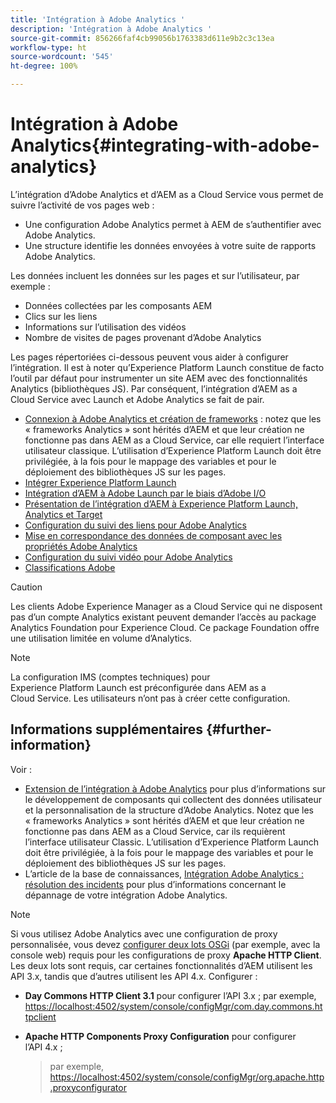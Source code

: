 ```yaml
---
title: 'Intégration à Adobe Analytics '
description: 'Intégration à Adobe Analytics '
source-git-commit: 856266faf4cb99056b1763383d611e9b2c3c13ea
workflow-type: ht
source-wordcount: '545'
ht-degree: 100%

---
```



# Intégration à Adobe Analytics{#integrating-with-adobe-analytics}

L’intégration d’Adobe Analytics et d’AEM as a Cloud Service vous permet de suivre l’activité de vos pages web :

* Une configuration Adobe Analytics permet à AEM de s’authentifier avec Adobe Analytics.
* Une structure identifie les données envoyées à votre suite de rapports Adobe Analytics.

Les données incluent les données sur les pages et sur l’utilisateur, par exemple :

* Données collectées par les composants AEM
* Clics sur les liens
* Informations sur l’utilisation des vidéos
* Nombre de visites de pages provenant d’Adobe Analytics

Les pages répertoriées ci-dessous peuvent vous aider à configurer l’intégration. Il est à noter qu’Experience Platform Launch constitue de facto l’outil par défaut pour instrumenter un site AEM avec des fonctionnalités Analytics (bibliothèques JS). Par conséquent, l’intégration d’AEM as a Cloud Service avec Launch et Adobe Analytics se fait de pair.

* [Connexion à Adobe Analytics et création de frameworks](https://experienceleague.adobe.com/docs/experience-manager-65/administering/integration/adobeanalytics-connect.html?lang=fr) : notez que les « frameworks Analytics » sont hérités d’AEM et que leur création ne fonctionne pas dans AEM as a Cloud Service, car elle requiert l’interface utilisateur classique. L’utilisation d’Experience Platform Launch doit être privilégiée, à la fois pour le mappage des variables et pour le déploiement des bibliothèques JS sur les pages.
* [Intégrer Experience Platform Launch](https://experienceleague.adobe.com/docs/experience-manager-learn/sites/integrations/adobe-launch-integration-tutorial-understand.html?lang=fr)
* [Intégration d’AEM à Adobe Launch par le biais d’Adobe I/O](https://helpx.adobe.com/fr/experience-manager/using/aem_launch_adobeio_integration.html)
* [Présentation de l’intégration d’AEM à Experience Platform Launch, Analytics et Target](https://helpx.adobe.com/fr/experience-manager/kt/integration/using/aem-launch-integration-tutorial-understand.html)
* [Configuration du suivi des liens pour Adobe Analytics](https://experienceleague.adobe.com/docs/experience-manager-65/administering/integration/adobeanalytics-link.html?lang=fr)
* [Mise en correspondance des données de composant avec les propriétés Adobe Analytics](https://experienceleague.adobe.com/docs/experience-manager-65/administering/integration/adobeanalytics-mapping.html?lang=fr)
* [Configuration du suivi vidéo pour Adobe Analytics](https://experienceleague.adobe.com/docs/experience-manager-65/administering/integration/adobeanalytics-video.html?lang=fr)
* [Classifications Adobe](https://experienceleague.adobe.com/docs/experience-manager-65/administering/integration/adobeanalytics-classifications.html?lang=fr)

>[!CAUTION]
>
>Les clients Adobe Experience Manager as a Cloud Service qui ne disposent pas d’un compte Analytics existant peuvent demander l’accès au package Analytics Foundation pour Experience Cloud.  Ce package Foundation offre une utilisation limitée en volume d’Analytics.

>[!NOTE]
>
>La configuration IMS (comptes techniques) pour Experience Platform Launch est préconfigurée dans AEM as a Cloud Service. Les utilisateurs n’ont pas à créer cette configuration.

## Informations supplémentaires {#further-information}

Voir :

* [Extension de l’intégration à Adobe Analytics](https://experienceleague.adobe.com/docs/experience-manager-65/developing/extending-aem/extending-analytics/extending-analytics.html?lang=fr) pour plus d’informations sur le développement de composants qui collectent des données utilisateur et la personnalisation de la structure d’Adobe Analytics. Notez que les « frameworks Analytics » sont hérités d’AEM et que leur création ne fonctionne pas dans AEM as a Cloud Service, car ils requièrent l’interface utilisateur Classic. L’utilisation d’Experience Platform Launch doit être privilégiée, à la fois pour le mappage des variables et pour le déploiement des bibliothèques JS sur les pages.
* L’article de la base de connaissances, [Intégration Adobe Analytics : résolution des incidents](https://helpx.adobe.com/fr/experience-manager/kb/sitecatalystintegrationtroubleshooting.html) pour plus d’informations concernant le dépannage de votre intégration Adobe Analytics.

>[!NOTE]
>
>Si vous utilisez Adobe Analytics avec une configuration de proxy personnalisée, vous devez [configurer deux lots OSGi](https://experienceleague.adobe.com/docs/experience-manager-65/deploying/configuring/configuring-osgi.html?lang=fr) (par exemple, avec la console web) requis pour les configurations de proxy **Apache HTTP Client**. Les deux lots sont requis, car certaines fonctionnalités d’AEM utilisent les API 3.x, tandis que d’autres utilisent les API 4.x. Configurer :
>
>* **Day Commons HTTP Client 3.1** pour configurer l’API 3.x ;
   >  par exemple, [https://localhost:4502/system/console/configMgr/com.day.commons.httpclient](https://localhost:4502/system/console/configMgr/com.day.commons.httpclient)
   >
   >
* **Apache HTTP Components Proxy Configuration** pour configurer l’API 4.x ;
   >  par exemple, [https://localhost:4502/system/console/configMgr/org.apache.http.proxyconfigurator](https://localhost:4502/system/console/configMgr/org.apache.http.proxyconfigurator)

>


